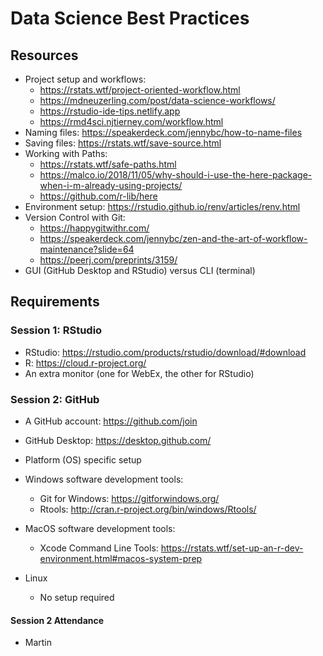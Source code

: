 # Data Science Best Practices

## Resources

- Project setup and workflows:
    - https://rstats.wtf/project-oriented-workflow.html
    - https://mdneuzerling.com/post/data-science-workflows/
    - https://rstudio-ide-tips.netlify.app
    - https://rmd4sci.njtierney.com/workflow.html
- Naming files: https://speakerdeck.com/jennybc/how-to-name-files
- Saving files: https://rstats.wtf/save-source.html
- Working with Paths:
    - https://rstats.wtf/safe-paths.html
    - https://malco.io/2018/11/05/why-should-i-use-the-here-package-when-i-m-already-using-projects/
    - https://github.com/r-lib/here
- Environment setup: https://rstudio.github.io/renv/articles/renv.html
- Version Control with Git:
    - https://happygitwithr.com/
    - https://speakerdeck.com/jennybc/zen-and-the-art-of-workflow-maintenance?slide=64
    - https://peerj.com/preprints/3159/
- GUI (GitHub Desktop and RStudio) versus CLI (terminal)

## Requirements

### Session 1: RStudio

- RStudio: https://rstudio.com/products/rstudio/download/#download
- R: https://cloud.r-project.org/
- An extra monitor (one for WebEx, the other for RStudio)

### Session 2: GitHub

- A GitHub account: https://github.com/join
- GitHub Desktop: https://desktop.github.com/
- Platform (OS) specific setup

- Windows software development tools:
    - Git for Windows: https://gitforwindows.org/
    - Rtools: http://cran.r-project.org/bin/windows/Rtools/
- MacOS software development tools:
    - Xcode Command Line Tools: https://rstats.wtf/set-up-an-r-dev-environment.html#macos-system-prep
- Linux
    - No setup required

#### Session 2 Attendance
- Martin
